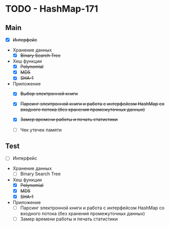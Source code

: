 # TODO - HashMap-171

## Main

- [x] ~~Интерфейс~~

- Хранение данных
  - [x] ~~Binary Search Tree~~

- Хеш функции
  - [x] ~~Polynomial~~
  - [x] ~~MD5~~
  - [x] ~~SHA-1~~

- Приложение
  - [x] ~~Выбор электронной книги~~
  - [x] ~~Парсинг электронной книги и работа с интерфейсом HashMap со входного потока (без хранения промежуточных данных)~~
  - [x] ~~Замер времени работы и печать статистики~~
  - [ ] Чек утечек памяти


## Test

- [ ] Интерфейс

- Хранение данных
  - [ ] Binary Search Tree

- Хеш функции
  - [x] ~~Polynomial~~
  - [x] ~~MD5~~
  - [x] ~~SHA-1~~

- Приложение
  - [ ] Парсинг электронной книги и работа с интерфейсом HashMap со входного потока (без хранения промежуточных данных)
  - [ ] Замер времени работы и печать статистики
